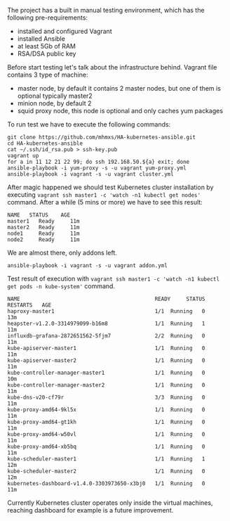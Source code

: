 The project has a built in manual testing environment, which has the following pre-requirements:

 * installed and configured Vagrant
 * installed Ansible
 * at least 5Gb of RAM
 * RSA/DSA public key
 
Before start testing let's talk about the infrastructure behind. Vagrant file contains 3 type of machine:

 * master node, by default it contains 2 master nodes, but one of them is optional typically master2
 * minion node, by default 2
 * squid proxy node, this node is optional and only caches yum packages
 
To run test we have to execute the following commands:
```
git clone https://github.com/mhmxs/HA-kubernetes-ansible.git
cd HA-kubernetes-ansible
cat ~/.ssh/id_rsa.pub > ssh-key.pub
vagrant up
for a in 11 12 21 22 99; do ssh 192.168.50.${a} exit; done
ansible-playbook -i yum-proxy -s -u vagrant yum-proxy.yml
ansible-playbook -i vagrant -s -u vagrant cluster.yml
```

After magic happened we should test Kubernetes cluster installation by executing `vagrant ssh master1 -c 'watch -n1 kubectl get nodes'` command.
After a while (5 mins or more) we have to see this result:
```
NAME   STATUS    AGE
master1   Ready     11m
master2   Ready     11m
node1     Ready     11m
node2     Ready     11m
```

We are almost there, only addons left.
```
ansible-playbook -i vagrant -s -u vagrant addon.yml
```
Test result of execution with `vagrant ssh master1 -c 'watch -n1 kubectl get pods -n kube-system'` command.
```
NAME                                           READY     STATUS    RESTARTS   AGE
haproxy-master1                                1/1  Running   0          13m
heapster-v1.2.0-3314979099-b16m8               1/1  Running   1          11m
influxdb-grafana-2872651562-5fjm7              2/2  Running   0          11m
kube-apiserver-master1                         1/1  Running   0          11m
kube-apiserver-master2                         1/1  Running   0          11m
kube-controller-manager-master1                1/1  Running   0          10m
kube-controller-manager-master2                1/1  Running   0          11m
kube-dns-v20-cf79r                             3/3  Running   0          11m
kube-proxy-amd64-9kl5x                         1/1  Running   0          11m
kube-proxy-amd64-gt1kh                         1/1  Running   0          11m
kube-proxy-amd64-w50vl                         1/1  Running   0          11m
kube-proxy-amd64-xb5bq                         1/1  Running   0          11m
kube-scheduler-master1                         1/1  Running   1          12m
kube-scheduler-master2                         1/1  Running   0          12m
kubernetes-dashboard-v1.4.0-3303973650-x3bj0   1/1  Running   0          11m
```

Currently Kubernetes cluster operates only inside the virtual machines, reaching dashboard for example is a future improvement.
